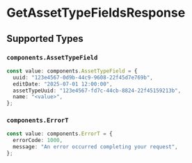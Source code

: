 # GetAssetTypeFieldsResponse


## Supported Types

### `components.AssetTypeField`

```typescript
const value: components.AssetTypeField = {
  uuid: "123e4567-0d9b-44c9-9608-22f45d7e769b",
  editDate: "2025-07-01 12:00:00",
  assetTypeUuid: "123e4567-fd7c-44cb-8824-22f45159213b",
  name: "<value>",
};
```

### `components.ErrorT`

```typescript
const value: components.ErrorT = {
  errorCode: 1000,
  message: "An error occurred completing your request",
};
```

